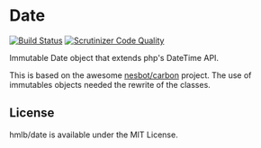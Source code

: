 # Date 

[![Build Status](https://travis-ci.org/hmlb/date.svg)](https://travis-ci.org/hmlb/date)
[![Scrutinizer Code Quality](https://scrutinizer-ci.com/g/hmlb/date/badges/quality-score.png?b=master)](https://scrutinizer-ci.com/g/hmlb/date/?branch=master)

Immutable Date object that extends php's DateTime API.

This is based on the awesome [nesbot/carbon](https://github.com/briannesbitt/Carbon) project. 
The use of immutables objects needed the rewrite of the classes.

## License

hmlb/date is available under the MIT License.
